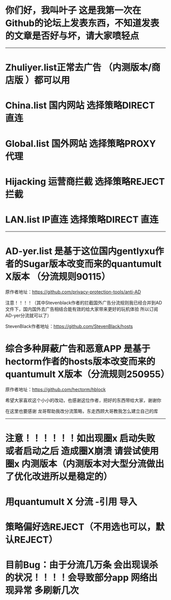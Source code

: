 # 你们好，我叫叶子 这是我第一次在Github的论坛上发表东西，不知道发表的文章是否好与坏，请大家喷轻点 

-----------------------------------------------------------------------------------------------
# Zhuliyer.list正常去广告 （内测版本/商店版 ）都可以用

# China.list 国内网站 选择策略DIRECT 直连

# Global.list 国外网站 选择策略PROXY 代理

# Hijacking 运营商拦截 选择策略REJECT 拦截

# LAN.list  IP直连 选择策略DIRECT 直连

-----------------------------------------------------------------------------------------------
# AD-yer.list 是基于这位国内gentlyxu作者的Sugar版本改变而来的quantumult X版本 （分流规则90115）

原作者地址：https://github.com/privacy-protection-tools/anti-AD

注意！！！！（其中Stevenblack作者的拦截国外广告分流规则我已经合并到AD文件下，国内国外去广告相结合能有效的给大家带来更好的玩机体验 
 所以订阅AD-yer分流就可以了）
 
StevenBlack作者地址：https://github.com/StevenBlack/hosts

# 综合多种屏蔽广告和恶意APP 是基于hectorm作者的hosts版本改变而来的quantumult X版本（分流规则250955）

原作者地址：https://github.com/hectorm/hblock

希望大家喜欢这个小小的改动，也感谢这位作者，把好的东西带给大家，谢谢你

在这里也要感谢
龙哥帮助我改分流策略，东走西顾大哥教我怎么建立自己的库

----------------------------------------------------------------------------------------------
# 注意！！！！！！如出现圈x 启动失败 或者启动之后 造成圈X崩溃  请尝试使用圈x 内测版本（内测版本对大型分流做出了优化改进所以是稳定的）

# 用quantumult X  分流 -引用 导入 

# 策略偏好选REJECT（不用选也可以，默认REJECT）

#  目前Bug：由于分流几万条 会出现误杀的状况！！！！会导致部分app 网络出现异常 多刷新几次
